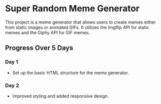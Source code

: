 # Super Random Meme Generator

This project is a meme generator that allows users to create memes either from static images or animated GIFs. It utilizes the Imgflip API for static memes and the Giphy API for GIF memes.

## Progress Over 5 Days

### Day 1
- Set up the basic HTML structure for the meme generator.

### Day 2
- Improved styling and added responsive design.
